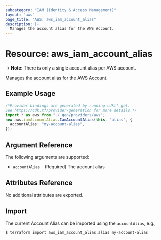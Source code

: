 ```yaml
---
subcategory: "IAM (Identity & Access Management)"
layout: "aws"
page_title: "AWS: aws_iam_account_alias"
description: |-
  Manages the account alias for the AWS Account.
---
```


# Resource: aws\_iam\_account\_alias

\-> **Note:** There is only a single account alias per AWS account.

Manages the account alias for the AWS Account.

## Example Usage

```typescript
/*Provider bindings are generated by running cdktf get.
See https://cdk.tf/provider-generation for more details.*/
import * as aws from "./.gen/providers/aws";
new aws.iamAccountAlias.IamAccountAlias(this, "alias", {
  accountAlias: "my-account-alias",
});

```

## Argument Reference

The following arguments are supported:

* `accountAlias` - (Required) The account alias

## Attributes Reference

No additional attributes are exported.

## Import

The current Account Alias can be imported using the `accountAlias`, e.g.,

```console
$ terraform import aws_iam_account_alias.alias my-account-alias
```
